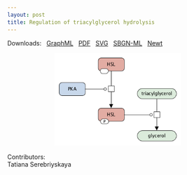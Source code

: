```yaml
---
layout: post
title: Regulation of triacylglycerol hydrolysis
---
```


Downloads: &nbsp; 
[GraphML](../downloads/F015-tag.graphml) &nbsp;
[PDF](../downloads/F015-tag.pdf) &nbsp; 
[SVG](../downloads/F015-tag.svg) &nbsp;
[SBGN-ML](../downloads/F015-tag.sbgn) &nbsp;
[Newt](http://web.newteditor.org/?URL=http://metabolismregulation.org/downloads/F015-tag.sbgn) &nbsp;
<p align="middle"><a href="/tag/"><img id="image" src="/downloads/F015-tag.png" width="290"/></a></p>

Contributors:  
Tatiana Serebriyskaya
